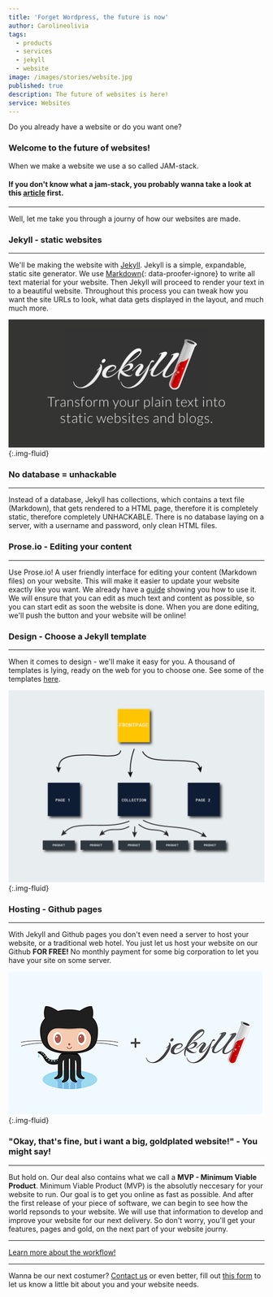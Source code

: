 ```yaml
---
title: 'Forget Wordpress, the future is now'
author: Carolineolivia
tags:
  - products
  - services
  - jekyll
  - website
image: /images/stories/website.jpg
published: true
description: The future of websites is here!
service: Websites
---
```


Do you already have a website or do you want one?

### Welcome to the future of websites!

When we make a website we use a so called JAM-stack. 
#### If you don't know what a jam-stack, you probably wanna take a look at this [article](/anything/we-re-jammin/) first.


---

Well, let me take you through a journy of how our websites are made.

### Jekyll - static websites

---

We'll be making the website with [Jekyll](https://jekyllrb.com). Jekyll is a simple, expandable, static site generator. We use [Markdown](https://www.markdownguide.org/){: data-proofer-ignore} to write all text material for your website. Then Jekyll will proceed to render your text in to a beautiful website. Throughout this process you can tweak how you want the site URLs to look, what data gets displayed in the layout, and much much more.

![Website](/images/stories/jekyll-og.png "Jekyll"){:.img-fluid}

### No database = unhackable

---

Instead of a database, Jekyll has collections, which contains a text file (Markdown), that gets rendered to a HTML page, therefore it is completely static, therefore completely UNHACKABLE. There is no database laying on a server, with a username and password, only clean HTML files.

### Prose.io - Editing your content

---

Use Prose.io! A user friendly interface for editing your content (Markdown files) on your website. This will make it easier to update your website exactly like you want. We already have a [guide](/anything/use-prose/) showing you how to use it. We will ensure that you can edit as much text and content as possible, so you can start edit as soon the website is done. When you are done editing, we'll push the button and your website will be online!

### Design - Choose a Jekyll template

---

When it comes to design - we'll make it easy for you. A thousand of templates is lying, ready on the web for you to choose one. See some of the templates [here](https://jekyllthemes.io/).

![Website](/images/stories/info-graphic-website.png "Our website flow"){:.img-fluid}


### Hosting - Github pages

---

With Jekyll and Github pages you don't even need a server to host your website, or a traditional web hotel. You just let us host your website on our Github **FOR FREE!** No monthly payment for some big corporation to let you have your site on some server.

![Website](/images/stories/jekyll_ghpages.png "Jekyll + GHpages"){:.img-fluid}

### "Okay, that's fine, but i want a big, goldplated website!" - You might say!

---

But hold on. Our deal also contains what we call a **MVP - Minimum Viable Product**.
Minimum Viable Product (MVP) is the absolutly neccesary for your website to run. Our goal is to get you online as fast as possible. And after the first release of your piece of software, we can begin to see how the world repsonds to your website. We will use that information to develop and improve your website for our next delivery. So don't worry, you'll get your features, pages and gold, on the next part of your website journy.

---

[Learn more about the workflow!](/flow/)

---

Wanna be our next costumer? [Contact us](/callme/) or even better, fill out [this form](/website-form/) to let us know a little bit about you and your website needs.
